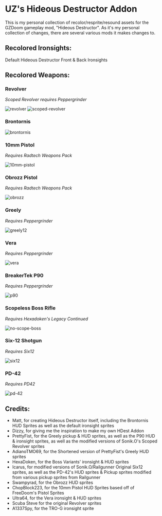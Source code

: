 # UZ's Hideous Destructor Addon

This is my personal collection of recolor/resprite/resound assets for the GZDoom gameplay mod, "Hideous Destructor".  As it's my personal collection of changes, there are several various mods it makes changes to.

## Recolored Ironsights:

Default Hideous Destructor Front & Back Ironsights

## Recolored Weapons:

### Revolver
_Scoped Revolver requires Peppergrinder_

![revolver](./screenshots/revolver.png) ![scoped-revolver](./screenshots/scoped-revolver.png)

### Brontornis

![brontornis](./screenshots/brontornis.png)

### 10mm Pistol
_Requires Radtech Weapons Pack_

![10mm-pistol](./screenshots/10mm-pistol.png)

### Obrozz Pistol
_Requires Radtech Weapons Pack_

![obrozz](./screenshots/obrozz.png)

### Greely
_Requires Peppergrinder_

![greely12](./screenshots/greely12.png)

### Vera 
_Requires Peppergrinder_

![vera](./screenshots/vera.png)

### BreakerTek P90 
_Requires Peppergrinder_

![p90](./screenshots/p90.png)

### Scopeless Boss Rifle 
_Requires Hexadoken's Legacy Continued_

![no-scope-boss](./screenshots/no-scope-boss.png)

### Six-12 Shotgun
_Requires Six12_

![six12](./screenshots/six12.png)

### PD-42
_Requires PD42_

![pd-42](./screenshots/pd-42.png)

## Credits:

- Matt, for creating Hideous Destructor itself, including the Brontornis HUD Sprites as well as the default ironsight sprites
- Dizzy, for giving me the inspiration to make my own HDest Addon
- PrettyFist, for the Greely pickup & HUD sprites, as well as the P90 HUD & ironsight sprites, as well as the modified versions of Sonik.O's Scoped Revolver sprites
- AdianoTMO69, for the Shortened version of PrettyFist's Greely HUD sprites
- HexaDoken, for the Boss Variants' ironsight & HUD sprites
- Icarus, for modified versions of Sonik.O/Railgunner Original Six12 sprites, as well as the PD-42's HUD sprites & Pickup sprites modified from various pickup sprites from Railgunner
- Swampyrad, for the Obrozz HUD sprites
- ChopBlock223, for the 10mm Pistol HUD Sprites based off of FreeDoom's Pistol Sprites
- Ultra64, for the Vera ironsight & HUD sprites
- Scuba Steve for the original Revolver sprites
- A1337Spy, for the TRO-G ironsight sprite